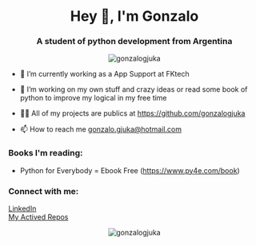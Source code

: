 <h1 align="center">Hey 👋, I'm Gonzalo</h1>
<h3 align="center">A student of python development from Argentina</h3>
<p align="center"> <img src=https://komarev.com/ghpvc/?username=gonzalogjuka&color=orange&style=plastic&label=Profile+Views alt="gonzalogjuka"/> </p>

- 🔭 I’m currently working as a App Support at FKtech

- 🌱 I’m working on my own stuff and crazy ideas or read some book of python to improve my logical in my free time

- 👨‍💻 All of my projects are publics at https://github.com/gonzalogjuka

- 📫 How to reach me gonzalo.gjuka@hotmail.com

<h3 align="left">Books I'm reading:</h3>

- Python for Everybody = Ebook Free (https://www.py4e.com/book)

<h3 align="left">Connect with me:</h3>
<p align="left">
<a href="https://www.linkedin.com/in/gonzalo-gjuka/" target="blank">LinkedIn</a>
  <br>
<a href="https://github.com/gonzalogjuka" target="blank">My Actived Repos</a>
</p>

<p align="center"><img src="https://github-readme-streak-stats.herokuapp.com/?user=gonzalogjuka&theme=dark" alt="gonzalogjuka" /></p>
